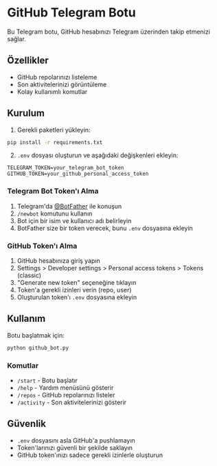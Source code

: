 # GitHub Telegram Botu

Bu Telegram botu, GitHub hesabınızı Telegram üzerinden takip etmenizi sağlar.

## Özellikler

- GitHub repolarınızı listeleme
- Son aktivitelerinizi görüntüleme
- Kolay kullanımlı komutlar

## Kurulum

1. Gerekli paketleri yükleyin:
```bash
pip install -r requirements.txt
```

2. `.env` dosyası oluşturun ve aşağıdaki değişkenleri ekleyin:
```
TELEGRAM_TOKEN=your_telegram_bot_token
GITHUB_TOKEN=your_github_personal_access_token
```

### Telegram Bot Token'ı Alma
1. Telegram'da [@BotFather](https://t.me/botfather) ile konuşun
2. `/newbot` komutunu kullanın
3. Bot için bir isim ve kullanıcı adı belirleyin
4. BotFather size bir token verecek, bunu `.env` dosyasına ekleyin

### GitHub Token'ı Alma
1. GitHub hesabınıza giriş yapın
2. Settings > Developer settings > Personal access tokens > Tokens (classic)
3. "Generate new token" seçeneğine tıklayın
4. Token'a gerekli izinleri verin (repo, user)
5. Oluşturulan token'ı `.env` dosyasına ekleyin

## Kullanım

Botu başlatmak için:
```bash
python github_bot.py
```

### Komutlar

- `/start` - Botu başlatır
- `/help` - Yardım menüsünü gösterir
- `/repos` - GitHub repolarınızı listeler
- `/activity` - Son aktivitelerinizi gösterir

## Güvenlik

- `.env` dosyasını asla GitHub'a pushlamayın
- Token'larınızı güvenli bir şekilde saklayın
- GitHub token'ınızı sadece gerekli izinlerle oluşturun 
